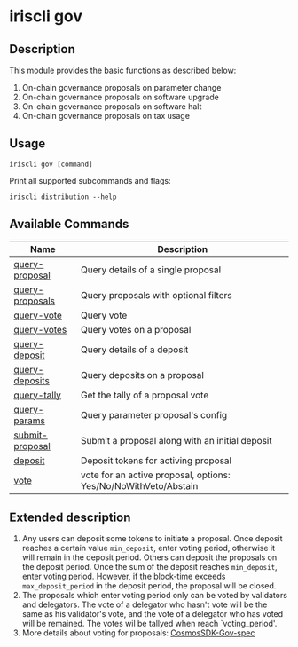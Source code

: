 # iriscli gov

## Description

This module provides the basic functions as described below:
1. On-chain governance proposals on parameter change
2. On-chain governance proposals on software upgrade 
3. On-chain governance proposals on software halt
4. On-chain governance proposals on tax usage

## Usage

```shell
iriscli gov [command]
```
Print all supported subcommands and flags:
```
iriscli distribution --help
```

## Available Commands

| Name                                  | Description                                                     |
| ------------------------------------- | --------------------------------------------------------------- |
| [query-proposal](query-proposal.md)   | Query details of a single proposal                              |
| [query-proposals](query-proposals.md) | Query proposals with optional filters                           |
| [query-vote](query-vote.md)           | Query vote                                                      |
| [query-votes](query-votes.md)         | Query votes on a proposal                                       |
| [query-deposit](query-deposit.md)     | Query details of a deposit                                      |
| [query-deposits](query-deposits.md)   | Query deposits on a proposal                                    |
| [query-tally](query-tally.md)         | Get the tally of a proposal vote                                |
| [query-params](query-params.md)       | Query parameter proposal's config                               |
| [submit-proposal](submit-proposal.md) | Submit a proposal along with an initial deposit                           |
| [deposit](deposit.md)                 | Deposit tokens for activing proposal                            |
| [vote](vote.md)                       | vote for an active proposal, options: Yes/No/NoWithVeto/Abstain |


## Extended description

1. Any users can deposit some tokens to initiate a proposal. Once deposit reaches a certain value `min_deposit`, enter voting period, otherwise it will remain in the deposit period. Others can deposit the proposals on the deposit period. Once the sum of the deposit reaches `min_deposit`, enter voting period. However, if the block-time exceeds `max_deposit_period` in the deposit period, the proposal will be closed.
2. The proposals which enter voting period only can be voted by validators and delegators. The vote of a delegator who hasn't vote will be the same as his validator's vote, and the vote of a delegator who has voted will be remained. The votes wil be tallyed when reach `voting_period'.
3. More details about voting for proposals:
[CosmosSDK-Gov-spec](https://github.com/cosmos/cosmos-sdk/blob/develop/docs/spec/governance/overview.md)
